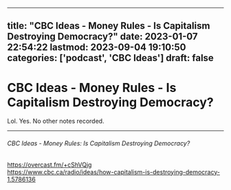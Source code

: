
---
title: "CBC Ideas - Money Rules - Is Capitalism Destroying Democracy?"
date: 2023-01-07 22:54:22
lastmod: 2023-09-04 19:10:50
categories: ['podcast', 'CBC Ideas']
draft: false
---


# CBC Ideas - Money Rules - Is Capitalism Destroying Democracy?

Lol. Yes. No other notes recorded.

- - -
###### CBC Ideas - Money Rules: Is Capitalism Destroying Democracy?

https://overcast.fm/+cShVQjg  
https://www.cbc.ca/radio/ideas/how-capitalism-is-destroying-democracy-1.5786136

<!-- #public #podcast #CBC Ideas# -->

<!-- {BearID:56CEAE25-B65D-4556-AEC5-5D5059BE0D86-28016-00002D97C67CB0FF} -->
